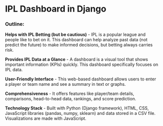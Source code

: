 # IPL Dashboard in Django

### Outline:

**Helps with IPL Betting (but be cautious)** - IPL is a popular league and people like to bet on it. This dashboard can help analyze past data (not predict the future) to make informed decisions, but betting always carries risk.

**Provides IPL Data at a Glance** - A dashboard is a visual tool that shows important information (KPIs) quickly. This dashboard specifically focuses on IPL data.

**User-Friendly Interface** - This web-based dashboard allows users to enter a player or team name and see a summary in text or graphs.

**Comprehensiveness** -  It offers features like player/team details, comparisons, head-to-head data, rankings, and score prediction.

**Technology Stack** - Built with Python (Django framework), HTML, CSS, JavaScript libraries (pandas, numpy, sklearn) and data stored in a CSV file. Visualizations are made with JavaScript.